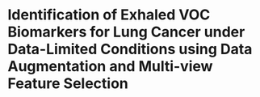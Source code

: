 # Identification of Exhaled VOC Biomarkers for Lung Cancer under Data-Limited Conditions using Data Augmentation and Multi-view Feature Selection

